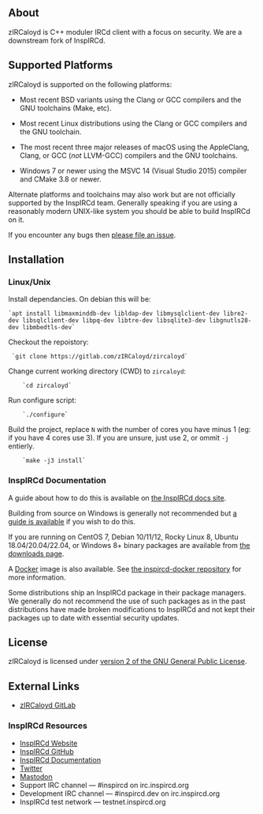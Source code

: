 ## About

zIRCaloyd is C++ moduler IRCd client with a focus on security. We are a downstream fork of InspIRCd.

## Supported Platforms

zIRCaloyd is supported on the following platforms:

- Most recent BSD variants using the Clang or GCC compilers and the GNU toolchains (Make, etc).

- Most recent Linux distributions using the Clang or GCC compilers and the GNU toolchain.

- The most recent three major releases of macOS using the AppleClang, Clang, or GCC (*not* LLVM-GCC) compilers and the GNU toolchains.

- Windows 7 or newer using the MSVC 14 (Visual Studio 2015) compiler and CMake 3.8 or newer.

Alternate platforms and toolchains may also work but are not officially supported by the InspIRCd team. Generally speaking if you are using a reasonably modern UNIX-like system you should be able to build InspIRCd on it.

If you encounter any bugs then [please file an issue](https://github.com/inspircd/inspircd/issues/new/choose).

## Installation

### Linux/Unix

Install dependancies. On debian this will be:

	`apt install libmaxminddb-dev libldap-dev libmysqlclient-dev libre2-dev libsqlclient-dev libpq-dev libtre-dev libsqlite3-dev libgnutls28-dev libmbedtls-dev`

Checkout the repoistory:

	 `git clone https://gitlab.com/zIRCaloyd/zircaloyd`

Change current working directory (CWD) to `zircaloyd`:

        `cd zircaloyd`

Run configure script:

    	`./configure`

Build the project, replace `N` with the number of cores you have minus 1 (eg: if you have 4 cores use 3). If you are unsure, just use 2, or ommit `-j` entierly.

      	`make -j3 install`

### InspIRCd Documentation

A guide about how to do this is available on [the InspIRCd docs site](https://docs.inspircd.org/3/installation/source).

Building from source on Windows is generally not recommended but [a guide is available](https://github.com/inspircd/inspircd/blob/master/win/README.txt) if you wish to do this.

If you are running on CentOS 7, Debian 10/11/12, Rocky Linux 8, Ubuntu 18.04/20.04/22.04, or Windows 8+ binary packages are available from [the downloads page](https://github.com/inspircd/inspircd/releases/latest).

A [Docker](https://www.docker.com) image is also available. See [the inspircd-docker repository](https://github.com/inspircd/inspircd-docker) for more information.

Some distributions ship an InspIRCd package in their package managers. We generally do not recommend the use of such packages as in the past distributions have made broken modifications to InspIRCd and not kept their packages up to date with essential security updates.

## License

zIRCaloyd is licensed under [version 2 of the GNU General Public License](https://docs.inspircd.org/license).

## External Links
* [zIRCaloyd GitLab](https://gitlab.com/zIRCaloyd/zircaloyd)


### InspIRCd Resources
* [InspIRCd Website](https://www.inspircd.org)
* [InspIRCd GitHub](https://github.com/inspircd)
* [InspIRCd Documentation](https://docs.inspircd.org)
* [Twitter](https://twitter.com/inspircdteam)
* [Mastodon](https://fosstodon.org/@inspircd)
* Support IRC channel &mdash; \#inspircd on irc.inspircd.org
* Development IRC channel &mdash; \#inspircd.dev on irc.inspircd.org
* InspIRCd test network &mdash; testnet.inspircd.org
